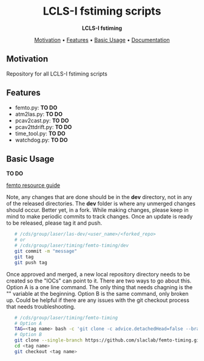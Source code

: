 <h1 align="center">LCLS-I fstiming scripts</h1>

<div align="center">
  <strong>LCLS-I fstiming </strong>
</div>

<p align="center">
  <a href="#motivation">Motivation</a> •
  <a href="#features">Features</a> •
  <a href="#basic-usage">Basic Usage</a> •
  <a href="https://confluence.slac.stanford.edu/display/timing/launch+femto.py">Documentation</a>
</p>

## Motivation
Repository for all LCLS-I fstiming scripts

## Features
* femto.py: **TO DO**
* atm2las.py: **TO DO**
* pcav2cast.py: **TO DO**
* pcav2ttdrift.py: **TO DO**
* time_tool.py: **TO DO**
* watchdog.py: **TO DO**

## Basic Usage
**TO DO**

[femto resource guide](https://confluence.slac.stanford.edu/x/mYM6Gw)

Note, any changes that are done should be in the **dev** directory, not in any of the released directories. The **dev** folder is where any unmerged changes should occur. Better yet, in a fork. While making changes, please keep in mind to make periodic commits to track changes. Once an update is ready to be released, please tag it and push.
```bash
   # /cds/group/laser/las-dev/<user_name>/<forked_repo>
   # or
   # /cds/group/laser/timing/femto-timing/dev
   git commit -m "message"
   git tag
   git push tag
```
Once approved and merged, a new local repository directory needs to be created so the "IOCs" can point to it. There are two ways to go about this. Option A is a one line command. The only thing that needs chagning is the "<tag name>" variable at the beginning. Option B is the same command, only broken up. Could be helpful if there are any issues with the git checkout process that needs troubleshooting. 
```bash
   # /cds/group/laser/timing/femto-timing
   # Option A
   TAG=<tag name> bash -c 'git clone -c advice.detachedHead=false --branch $TAG --single-branch https://github.com/slaclab/femto-timing.git $TAG'
   # Option B
   git clone --single-branch https://github.com/slaclab/femto-timing.git <tag name>
   cd <tag name>
   git checkout <tag name>
```
